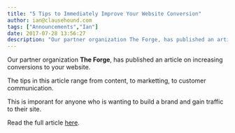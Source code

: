 ```yaml
---
title: "5 Tips to Immediately Improve Your Website Conversion"
author: ian@clausehound.com
tags: ["Announcements","Ian"]
date: 2017-07-28 13:56:27
description: "Our partner organization The Forge, has published an article on increasing conversions to your website."
---
```




Our partner organization **The Forge**, has published an article on increasing conversions to your website.

The tips in this article range from content, to marketting, to customer communication.

This is imporant for anyone who is wanting to build a brand and gain traffic to their site.

Read the full article [here](https://medium.com/startup-grind/5-tips-to-immediately-improve-your-website-conversion-17b5e7a72f31).

